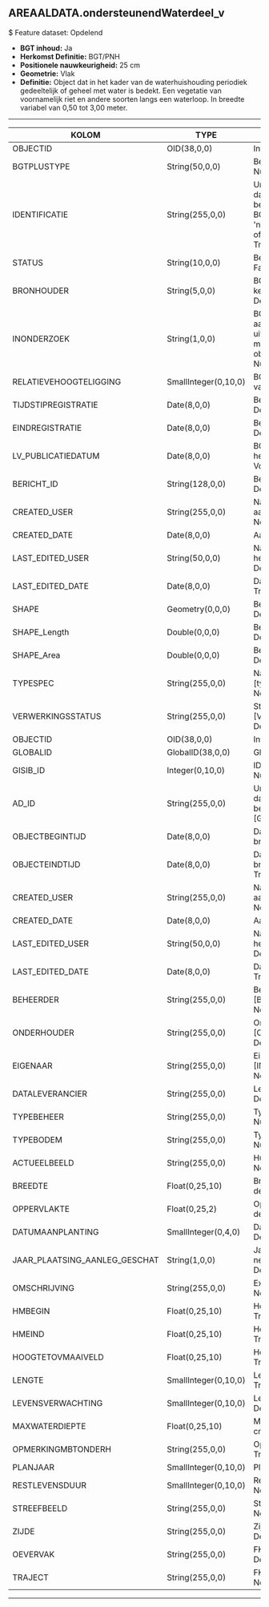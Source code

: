 ## AREAALDATA.ondersteunendWaterdeel_v

$ Feature dataset: Opdelend

* __BGT inhoud:__ Ja
* __Herkomst Definitie:__ BGT/PNH
* __Positionele nauwkeurigheid:__ 25 cm
* __Geometrie:__ Vlak
* __Definitie:__ Object dat in het kader van de waterhuishouding periodiek gedeeltelijk of geheel met water is bedekt. Een vegetatie van voornamelijk riet en andere soorten langs een waterloop. In breedte variabel van 0,50 tot 3,00 meter. 

***

|KOLOM                              |TYPE          	        |DEFINITIE|
|------                          	|----          	        |-----    |
|OBJECTID                           |OID(38,0,0)            |Interne ID ArcGIS - Nullable: False|
|BGTPLUSTYPE                        |String(50,0,0)         |Beschrijving - keuzelijst [typeOWT] Nullable: False Default: None|
|IDENTIFICATIE                      |String(255,0,0)        |Uniek identificatienummer voor het object dat onveranderlijk is zolang het object bestaat: bevat indien van toepassing BGT/IMKL ID in format 'nl.imgeo/imkl.bronhouderscode.LokaalID' of anders: '00000'.LokaalID - Nullable: True Default: None|
|STATUS                             |String(10,0,0)         |Beschrijving - keuzelijst [status] Nullable: False Default: :bestaand|
|BRONHOUDER                         |String(5,0,0)          |BGT, De bronhoudercode van het object, keuzelijst [bronhouder] - Nullable: False Default: None|
|INONDERZOEK                        |String(1,0,0)          |BGT, Een aanduiding waarmee wordt aangegeven dat een onderzoek wordt uitgevoerd naar de juistheid van een of meer gegevens van het betreffende object: Ja/Nee, keuzelijst [jaNee] Nullable: False Default: N|
|RELATIEVEHOOGTELIGGING             |SmallInteger(0,10,0)   |BGT, Aanduiding voor de relatieve hoogte van het object - Nullable: False Default: 0|
|TIJDSTIPREGISTRATIE                |Date(8,0,0)            |Beschrijving - keuzelijst [] Nullable: True Default: None|
|EINDREGISTRATIE                    |Date(8,0,0)            |Beschrijving - keuzelijst [] Nullable: True Default: None|
|LV_PUBLICATIEDATUM                 |Date(8,0,0)            |BGT, Tijdstip waarop deze instantie van het object is opgenomen in de Landelijke Voorziening - Nullable: True|
|BERICHT_ID                         |String(128,0,0)        |Beschrijving - keuzelijst [] Nullable: True Default: None|
|CREATED_USER                        |String(255,0,0)       |Naam van gebruiker die de rij heeft aangemaakt - Nullable: True Default: None|
|CREATED_DATE                        |Date(8,0,0)           |Aanmaakdatum - Nullable: True|
|LAST_EDITED_USER                    |String(50,0,0)        |Naam van gebruiker die de laatste mutatie heeft doorgevoerd - Nullable: True Default: None|
|LAST_EDITED_DATE                    |Date(8,0,0)           |Datum van de laatste mutatie - Nullable: True|
|SHAPE                              |Geometry(0,0,0)        |Beschrijving: - keuzelijst [] Nullable: True Default: None|
|SHAPE_Length                       |Double(0,0,0)          |Beschrijving: - keuzelijst [] Nullable: True Default: None|
|SHAPE_Area                         |Double(0,0,0)          |Beschrijving: - keuzelijst [] Nullable: True Default: None|
|TYPESPEC                            |String(255,0,0)    |Nadere typering van het object, keuzelijst [typeSpecOWA] - Nullable: True Default: None|
|VERWERKINGSSTATUS                   |String(255,0,0)    |Status van de gegevens, keuzelijst [VERWERKINGSSTATUS] - Nullable: False Default: Nieuw|
|OBJECTID                            |OID(38,0,0)        |Interne ID ArcGIS - Nullable: False|
|GLOBALID                            |GlobalID(38,0,0)   |Global Unique Identifier - Nullable: False|
|GISIB_ID                            |Integer(0,10,0)    |ID beheer openbare ruimte (GISIB) - Nullable: True|
|AD_ID                               |String(255,0,0)    |Uniek identificatienummer voor het object dat onveranderlijk is zolang het object bestaat in Areaaldata: in format 'AD.[GUID]' - Nullable: False Default: None|
|OBJECTBEGINTIJD                     |Date(8,0,0)        |Datum waarop het object bij de bronhouder is ontstaan - Nullable: True|
|OBJECTEINDTIJD                      |Date(8,0,0)        |Datum waarop het object bij de bronhouder niet meer geldig is - Nullable: True|
|CREATED_USER                        |String(255,0,0)    |Naam van gebruiker die de rij heeft aangemaakt - Nullable: True Default: None|
|CREATED_DATE                        |Date(8,0,0)        |Aanmaakdatum - Nullable: True|
|LAST_EDITED_USER                    |String(50,0,0)     |Naam van gebruiker die de laatste mutatie heeft doorgevoerd - Nullable: True Default: None|
|LAST_EDITED_DATE                    |Date(8,0,0)        |Datum van de laatste mutatie - Nullable: True|
|BEHEERDER                           |String(255,0,0)    |Beheerder van het object, keuzelijst [BEHEERDER] - Nullable: True Default: None|
|ONDERHOUDER                         |String(255,0,0)    |Onderhouder van het object, keuzelijst [ONDERHOUDER] - Nullable: True Default: None|
|EIGENAAR                            |String(255,0,0)    |Eigenaar van het object, keuzelijst [INSTANTIE] - Nullable: True Default: None| 
|DATALEVERANCIER                     |String(255,0,0)    |Leverancier van de data - Nullable: True Default: None|
|TYPEBEHEER                          |String(255,0,0)       |Type beheer, keuzelijst [TYPE_BEHEER] - Nullable: True Default: None|
|TYPEBODEM                           |String(255,0,0)       |Type bodem, keuzelijst [TYPE_BODEM] - Nullable: True Default: None|
|ACTUEELBEELD                        |String(255,0,0)       |Huidige beeld - Nullable: True Default: None|
|BREEDTE                             |Float(0,25,10)        |Breedte van de plasberm in m, 2 decimalen - Nullable: True Default: None|
|OPPERVLAKTE                         |Float(0,25,2)         |Oppervlakte van de plasberm in m2, 2 decimalen - Nullable: True Default: None|
|DATUMAANPLANTING                    |SmallInteger(0,4,0)        |Datum aanplanting - Nullable: True Default: None|
|JAAR_PLAATSING_AANLEG_GESCHAT       |String(1,0,0)         |Jaar plaatsing of aanleg is geschat: ja of nee : keuzelijst [jaNee] Nullable: True Default: N|
|OMSCHRIJVING                        |String(255,0,0)       |Extra toelichting - Nullable: True Default: None|
|HMBEGIN                             |Float(0,25,10)        |Hectometrering begin plantvak - Nullable: True Default: None|
|HMEIND                              |Float(0,25,10)        |Hectometrering eind plantvak - Nullable: True Default: None|
|HOOGTETOVMAAIVELD                   |Float(0,25,10)        |Hoogte t.o.v. maaiveld in mm - Nullable: True Default: None|
|LENGTE                              |SmallInteger(0,10,0)  |Lengte plantvak in hele meters - Nullable: True Default: None|
|LEVENSVERWACHTING                   |SmallInteger(0,10,0)  |Levensverwachting - Nullable: True Default: None|
|MAXWATERDIEPTE                      |Float(0,25,10)        |Maximale waterdiepte van de plasberm in cm - Nullable: True Default: None|
|OPMERKINGMBTONDERH                  |String(255,0,0)       |Opmerking mbt onderhoud - Nullable: True Default: None|
|PLANJAAR                            |SmallInteger(0,10,0)  |Planjaar - Nullable: True Default: None|
|RESTLEVENSDUUR                      |SmallInteger(0,10,0)  |Restlevensduur - Nullable: True Default: None|
|STREEFBEELD                         |String(255,0,0)       |Streefbeeld - Nullable: True Default: None|
|ZIJDE                               |String(255,0,0)       |Zijde, keuzelijst [ZIJDE] - Nullable: True Default: None|
|OEVERVAK                            |String(255,0,0)       |FK naar oevervak_v - Nullable: True Default: None|
|TRAJECT                             |String(255,0,0)       |FK naar traject_v - Nullable: True Default: None|


***
